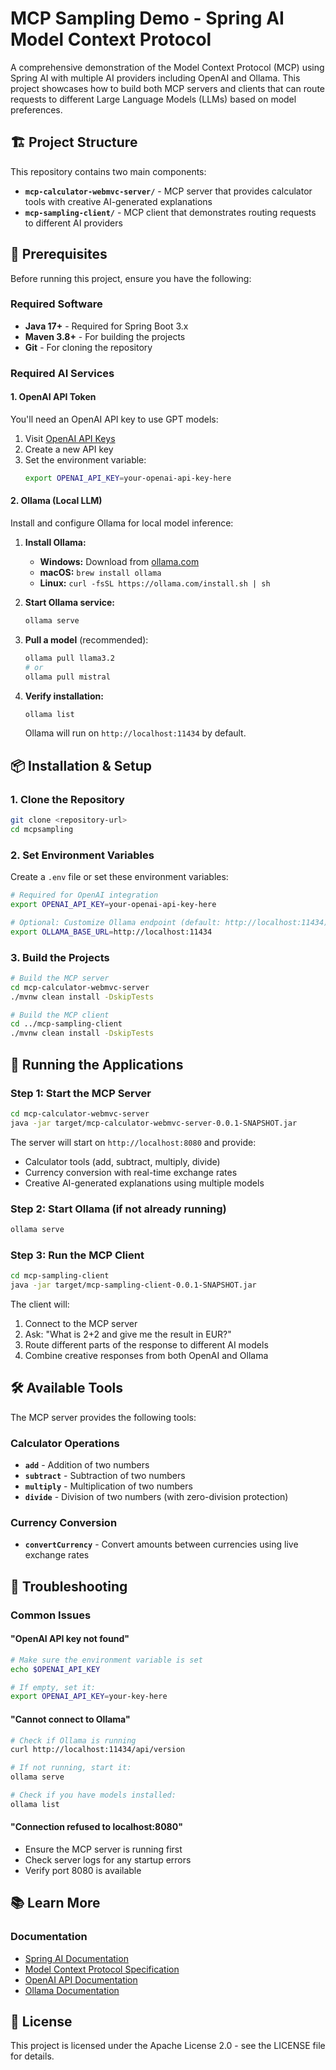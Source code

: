 # MCP Sampling Demo - Spring AI Model Context Protocol

A comprehensive demonstration of the Model Context Protocol (MCP) using Spring AI with multiple AI providers including OpenAI and Ollama. This project showcases how to build both MCP servers and clients that can route requests to different Large Language Models (LLMs) based on model preferences.

## 🏗️ Project Structure

This repository contains two main components:

- **`mcp-calculator-webmvc-server/`** - MCP server that provides calculator tools with creative AI-generated explanations
- **`mcp-sampling-client/`** - MCP client that demonstrates routing requests to different AI providers

## 🚀 Prerequisites

Before running this project, ensure you have the following:

### Required Software
- **Java 17+** - Required for Spring Boot 3.x
- **Maven 3.8+** - For building the projects
- **Git** - For cloning the repository

### Required AI Services

#### 1. OpenAI API Token
You'll need an OpenAI API key to use GPT models:

1. Visit [OpenAI API Keys](https://platform.openai.com/api-keys)
2. Create a new API key
3. Set the environment variable:
   ```bash
   export OPENAI_API_KEY=your-openai-api-key-here
   ```

#### 2. Ollama (Local LLM)
Install and configure Ollama for local model inference:

1. **Install Ollama:**
   - **Windows:** Download from [ollama.com](https://ollama.com/download)
   - **macOS:** `brew install ollama`
   - **Linux:** `curl -fsSL https://ollama.com/install.sh | sh`

2. **Start Ollama service:**
   ```bash
   ollama serve
   ```

3. **Pull a model** (recommended):
   ```bash
   ollama pull llama3.2
   # or
   ollama pull mistral
   ```

4. **Verify installation:**
   ```bash
   ollama list
   ```

   Ollama will run on `http://localhost:11434` by default.

## 📦 Installation & Setup

### 1. Clone the Repository
```bash
git clone <repository-url>
cd mcpsampling
```

### 2. Set Environment Variables
Create a `.env` file or set these environment variables:

```bash
# Required for OpenAI integration
export OPENAI_API_KEY=your-openai-api-key-here

# Optional: Customize Ollama endpoint (default: http://localhost:11434)
export OLLAMA_BASE_URL=http://localhost:11434
```

### 3. Build the Projects
```bash
# Build the MCP server
cd mcp-calculator-webmvc-server
./mvnw clean install -DskipTests

# Build the MCP client
cd ../mcp-sampling-client
./mvnw clean install -DskipTests
```

## 🏃 Running the Applications

### Step 1: Start the MCP Server

```bash
cd mcp-calculator-webmvc-server
java -jar target/mcp-calculator-webmvc-server-0.0.1-SNAPSHOT.jar
```

The server will start on `http://localhost:8080` and provide:
- Calculator tools (add, subtract, multiply, divide)
- Currency conversion with real-time exchange rates
- Creative AI-generated explanations using multiple models

### Step 2: Start Ollama (if not already running)

```bash
ollama serve
```

### Step 3: Run the MCP Client

```bash
cd mcp-sampling-client
java -jar target/mcp-sampling-client-0.0.1-SNAPSHOT.jar
```

The client will:
1. Connect to the MCP server
2. Ask: "What is 2+2 and give me the result in EUR?"
3. Route different parts of the response to different AI models
4. Combine creative responses from both OpenAI and Ollama

## 🛠️ Available Tools

The MCP server provides the following tools:

### Calculator Operations
- **`add`** - Addition of two numbers
- **`subtract`** - Subtraction of two numbers  
- **`multiply`** - Multiplication of two numbers
- **`divide`** - Division of two numbers (with zero-division protection)

### Currency Conversion
- **`convertCurrency`** - Convert amounts between currencies using live exchange rates

## 🚨 Troubleshooting

### Common Issues

#### "OpenAI API key not found"
```bash
# Make sure the environment variable is set
echo $OPENAI_API_KEY

# If empty, set it:
export OPENAI_API_KEY=your-key-here
```

#### "Cannot connect to Ollama"
```bash
# Check if Ollama is running
curl http://localhost:11434/api/version

# If not running, start it:
ollama serve

# Check if you have models installed:
ollama list
```

#### "Connection refused to localhost:8080"
- Ensure the MCP server is running first
- Check server logs for any startup errors
- Verify port 8080 is available

## 📚 Learn More

### Documentation
- [Spring AI Documentation](https://docs.spring.io/spring-ai/reference/)
- [Model Context Protocol Specification](https://modelcontextprotocol.github.io/specification/)
- [OpenAI API Documentation](https://platform.openai.com/docs)
- [Ollama Documentation](https://ollama.com/docs)


## 📄 License

This project is licensed under the Apache License 2.0 - see the LICENSE file for details.